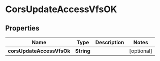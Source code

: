 # CorsUpdateAccessVfsOK

## Properties

| Name                      | Type       | Description | Notes      |
| ------------------------- | ---------- | ----------- | ---------- |
| **corsUpdateAccessVfsOk** | **String** |             | [optional] |
